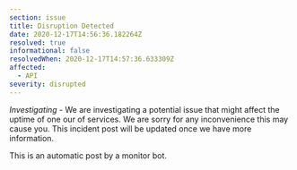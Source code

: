 ```yaml
---
section: issue
title: Disruption Detected
date: 2020-12-17T14:56:36.182264Z
resolved: true
informational: false
resolvedWhen: 2020-12-17T14:57:36.633309Z
affected:
  - API
severity: disrupted
---
```

*Investigating* - We are investigating a potential issue that might affect the uptime of one our of services. We are sorry for any inconvenience this may cause you. This incident post will be updated once we have more information.

This is an automatic post by a monitor bot.
        